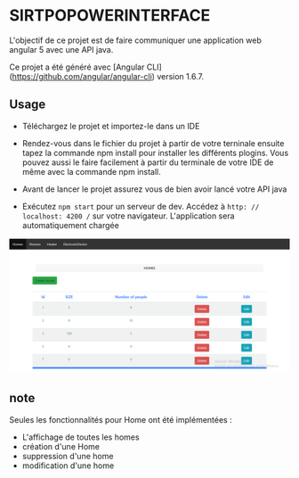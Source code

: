 # SIRTPOPOWERINTERFACE

L'objectif de ce projet est de faire communiquer une application web angular 5 avec une API java.

Ce projet a été généré avec [Angular CLI] (https://github.com/angular/angular-cli) version 1.6.7.

## Usage

- Téléchargez le projet et importez-le  dans un IDE

- Rendez-vous dans le fichier du projet à partir de votre terninale ensuite tapez la commande npm install pour installer les différents
  plogins. Vous pouvez aussi le faire  facilement à partir du terminale de votre IDE de même avec la commande npm install.

- Avant de lancer le projet assurez vous de bien avoir lancé votre API java

- Exécutez `npm start` pour un serveur de dev. Accédez à `http: // localhost: 4200 /` sur votre navigateur. L'application sera automatiquement chargée 

![alt text](/home.PNG "Description goes here")

## note 

Seules les fonctionnalités pour Home ont été implémentées : 

  - L'affichage de toutes les homes
  - création  d'une Home
  - suppression d'une home
  - modification d'une home
  
